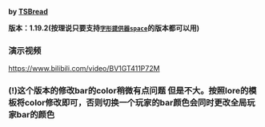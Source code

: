 **by [TSBread](https://space.bilibili.com/450655172 "转到TSBread的B站")**

**版本：1.19.2(按理说只要支持[`字形提供器space`](https://www.bilibili.com/read/cv15732133 "ctrl+f搜索:字形提供器space")的版本都可以用)**

### 演示视频

<https://www.bilibili.com/video/BV1GT411P72M>

### (**!**)这个版本的修改bar的color稍微有点问题 但是不大。按照lore的模板将color修改即可，否则切换一个玩家的bar颜色会同时更改全局玩家bar的颜色
